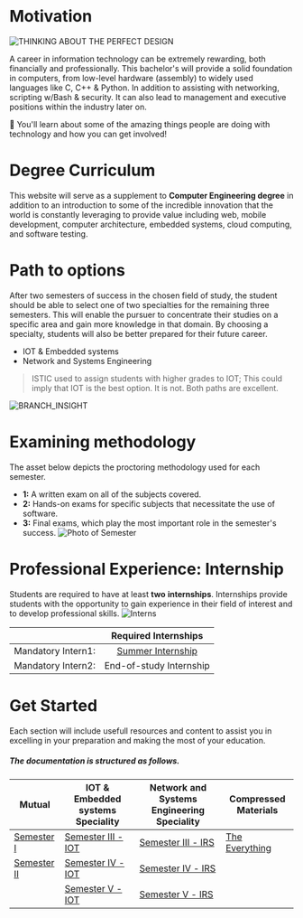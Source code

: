 <br>

# Motivation
![THINKING ABOUT THE PERFECT DESIGN](images/welcome.png)

A career in information technology can be extremely rewarding, both financially and professionally. This bachelor's will provide a solid foundation in computers, from low-level hardware (assembly) to widely used languages like C, C++ & Python. In addition to assisting with networking, scripting w/Bash & security. It can also lead to management and executive positions within the industry later on.


🎯 You'll learn about some of the amazing things people are doing with technology and how you can get involved!

# Degree Curriculum
This website will serve as a supplement to **Computer Engineering degree** in addition to an introduction to some of the incredible innovation that the world is constantly leveraging to provide value including  web, mobile development, computer architecture, embedded systems, cloud computing, and software testing.
<br>

# Path to options
After two semesters of success in the chosen field of study, the student should be able to select one of two specialties for the remaining three semesters. This will enable the pursuer to concentrate their studies on a specific area and gain more knowledge in that domain. By choosing a specialty, students will also be better prepared for their future career.
- IOT & Embedded systems
- Network and Systems Engineering

> ISTIC used to assign students with higher grades to IOT; This could imply that IOT is the best option. It is not. Both paths are excellent.

![BRANCH_INSIGHT](images/edit0.png)

# Examining methodology
The asset below depicts the proctoring methodology used for each semester.
- **1:** A written exam on all of the subjects covered.
- **2:** Hands-on exams for specific subjects that necessitate the use of software.
- **3:** Final exams, which play the most important role in the semester's success.
![Photo of Semester](images/enstructure.png)

# Professional Experience: Internship
Students are required to have at least **two** **internships**. Internships provide students with the opportunity to gain experience in their field of interest and to develop professional skills. 
![Interns](images/intern.png)

|       |Required Internships|
| :-----------: | :-----------: |
|Mandatory Intern1:|[Summer Internship](https://istic.computer-engineering.tech/#/intern)|
|Mandatory Intern2:| End-of-study Internship|

# Get Started


Each section will include usefull resources and content to assist you in excelling in your preparation and making the most of your education.
##### The documentation is structured as follows.

| Mutual      | IOT & Embedded systems Speciality |Network and Systems Engineering Speciality |Compressed Materials|   
| ----------- | ----------- |----------- |----------- |
| [Semester Ⅰ](Semester1/1.md )|[Semester Ⅲ - IOT](Semester3-IOT/3.md)| [Semester Ⅲ - IRS](Semester3-IRS/3.md)|[The Everything](ISTIC_Materials.md)|
| [Semester Ⅱ](Semester2/2.md)        |[Semester Ⅳ - IOT](Semester4-IOT/4.md)| [Semester Ⅳ - IRS](Semester4-IRS/4.md) |
|         |[Semester Ⅴ - IOT](Semester5-IOT/5.md)| [Semester Ⅴ - IRS](Semester5-IRS/5.md) |


